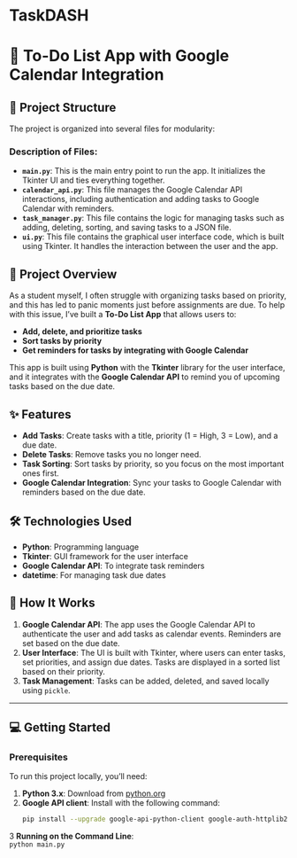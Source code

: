 # TaskDASH

# 📝 **To-Do List App with Google Calendar Integration**

## 📂 **Project Structure**

The project is organized into several files for modularity:

### **Description of Files**:

- **`main.py`**: This is the main entry point to run the app. It initializes the Tkinter UI and ties everything together.
- **`calendar_api.py`**: This file manages the Google Calendar API interactions, including authentication and adding tasks to Google Calendar with reminders.
- **`task_manager.py`**: This file contains the logic for managing tasks such as adding, deleting, sorting, and saving tasks to a JSON file.
- **`ui.py`**: This file contains the graphical user interface code, which is built using Tkinter. It handles the interaction between the user and the app.


## 🚀 **Project Overview**

As a student myself, I often struggle with organizing tasks based on priority, and this has led to panic moments just before assignments are due. To help with this issue, I’ve built a **To-Do List App** that allows users to:

- **Add, delete, and prioritize tasks**
- **Sort tasks by priority**
- **Get reminders for tasks by integrating with Google Calendar**

This app is built using **Python** with the **Tkinter** library for the user interface, and it integrates with the **Google Calendar API** to remind you of upcoming tasks based on the due date.

## ✨ **Features**

- **Add Tasks**: Create tasks with a title, priority (1 = High, 3 = Low), and a due date.
- **Delete Tasks**: Remove tasks you no longer need.
- **Task Sorting**: Sort tasks by priority, so you focus on the most important ones first.
- **Google Calendar Integration**: Sync your tasks to Google Calendar with reminders based on the due date.

## 🛠️ **Technologies Used**

- **Python**: Programming language
- **Tkinter**: GUI framework for the user interface
- **Google Calendar API**: To integrate task reminders
- **datetime**: For managing task due dates

## 🎯 **How It Works**

1. **Google Calendar API**: The app uses the Google Calendar API to authenticate the user and add tasks as calendar events. Reminders are set based on the due date.
2. **User Interface**: The UI is built with Tkinter, where users can enter tasks, set priorities, and assign due dates. Tasks are displayed in a sorted list based on their priority.
3. **Task Management**: Tasks can be added, deleted, and saved locally using `pickle`.

---

## 💻 **Getting Started**

### Prerequisites

To run this project locally, you’ll need:

1. **Python 3.x**: Download from [python.org](https://www.python.org/downloads/)
2. **Google API client**: Install with the following command:
   ```bash
   pip install --upgrade google-api-python-client google-auth-httplib2 google-auth-oauthlib
3 **Running on the Command Line**:  
```python main.py ```

